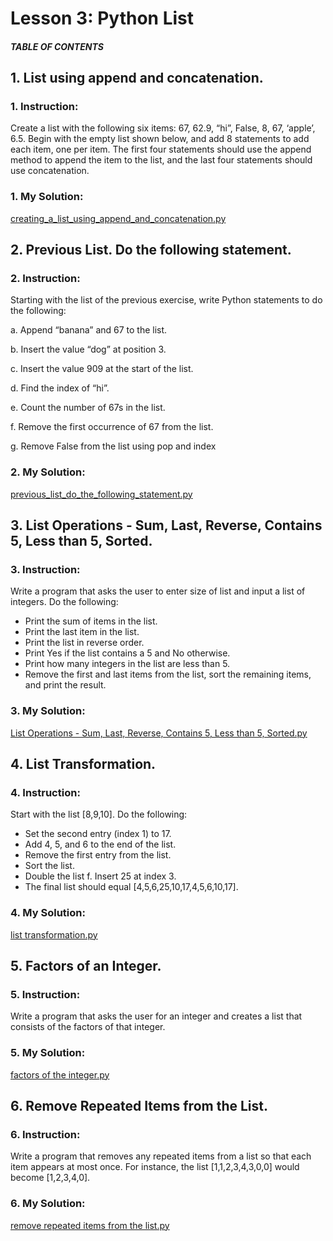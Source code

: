 # Lesson 3: Python List

##### TABLE OF CONTENTS


## 1. List using append and concatenation.
### 1. Instruction:
Create a list with the following six items: 67, 62.9, “hi”, False, 8, 67, ‘apple’, 6.5. Begin with the empty list shown below, and add 8 statements to add each item, one per item. The first four statements should use the append method to append the item to the list, and the last four statements should use concatenation.

### 1. My Solution:
[creating_a_list_using_append_and_concatenation.py](https://github.com/p3uj/Integrative-Programming-and-Technology-1_Assignments/blob/366b1e5369f21b118926f81f7ffdd53d87f45618/Assignment%203/creating_a_list_using_append_and_concatenation.py)

## 2. Previous List. Do the following statement.
### 2. Instruction:
Starting with the list of the previous exercise, write Python statements to do the following:

a.	Append “banana” and 67 to the list.

b.	Insert the value “dog” at position 3.

c.	Insert the value 909 at the start of the list.

d.	Find the index of “hi”.

e.	Count the number of 67s in the list.

f.	Remove the first occurrence of 67 from the list.

g.	Remove False from the list using pop and index

### 2. My Solution:
[previous_list_do_the_following_statement.py](https://github.com/p3uj/Integrative-Programming-and-Technology-1_Assignments/blob/0d048c78f0ea131ffe643f7c830df696a0501981/Assignment%203/previous_list_do_the_following_statement.py)

## 3. List Operations - Sum, Last, Reverse, Contains 5, Less than 5, Sorted.
### 3. Instruction:
Write a program that asks the user to enter size of list and input a list of integers. Do the following:

- Print the sum of items in the list.
- Print the last item in the list.
- Print the list in reverse order.
- Print Yes if the list contains a 5 and No otherwise.
- Print how many integers in the list are less than 5.
- Remove the first and last items from the list, sort the remaining items, and print the result.


### 3. My Solution:
[List Operations - Sum, Last, Reverse, Contains 5, Less than 5, Sorted.py](https://github.com/p3uj/Integrative-Programming-and-Technology-1_Assignments/blob/e5c76c91fec2e28782dd6c2f1af8db19142864df/Assignment%203/List%20Operations%20-%20Sum%2C%20Last%2C%20Reverse%2C%20Contains%205%2C%20Less%20than%205%2C%20Sorted.py)

## 4. List Transformation.
### 4. Instruction:
Start with the list [8,9,10]. Do the following:

- Set the second entry (index 1) to 17.
- Add 4, 5, and 6 to the end of the list.
- Remove the first entry from the list.
- Sort the list.
- Double the list f. Insert 25 at index 3.
- The final list should equal [4,5,6,25,10,17,4,5,6,10,17].


### 4. My Solution:
[list transformation.py](https://github.com/p3uj/Integrative-Programming-and-Technology-1_Assignments/blob/bc2a82663637f7216aa28b62c073e8285b6d7106/Assignment%203/list%20transformation.py)

## 5. Factors of an Integer.
### 5. Instruction:
Write a program that asks the user for an integer and creates a list that consists of the factors of that integer.

### 5. My Solution:
[factors of the integer.py](https://github.com/p3uj/Integrative-Programming-and-Technology-1_Assignments/blob/d2c7bf5d785608be4c51973bfc6e376f2759cfd7/Assignment%203/factors%20of%20the%20integer.py)

## 6. Remove Repeated Items from the List.
### 6. Instruction:
Write a program that removes any repeated items from a list so that each item appears at most once. For instance, the list [1,1,2,3,4,3,0,0] would become [1,2,3,4,0].

### 6. My Solution:
[remove repeated items from the list.py](https://github.com/p3uj/Integrative-Programming-and-Technology-1_Assignments/blob/2003d6d1e1ccd7e28648d3de964f7671eaec23a6/Assignment%203/remove%20repeated%20items%20from%20the%20list.py)
